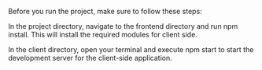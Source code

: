 Before you run the project, make sure to follow these steps:

In the project directory, navigate to the frontend directory and run npm install. This will install the required modules for client side.

In the client directory, open your terminal and execute npm start to start the development server for the client-side application.
